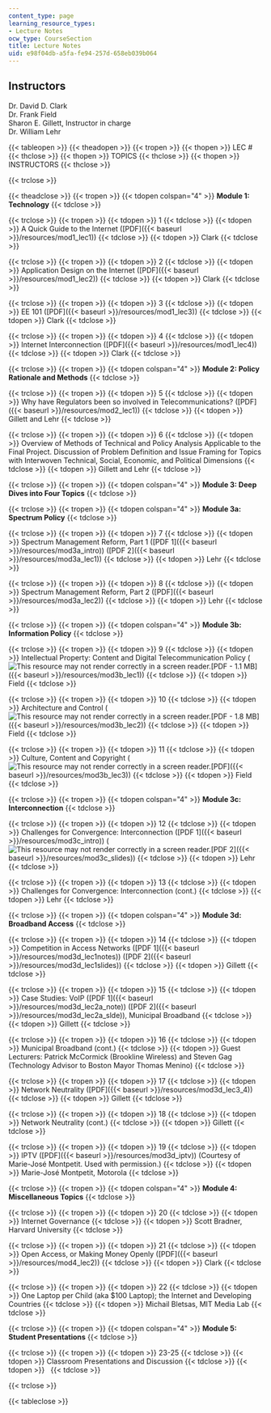 ```yaml
---
content_type: page
learning_resource_types:
- Lecture Notes
ocw_type: CourseSection
title: Lecture Notes
uid: e98f04db-a5fa-fe94-257d-658eb039b064
---
```


Instructors
-----------

Dr. David D. Clark  
Dr. Frank Field  
Sharon E. Gillett, Instructor in charge  
Dr. William Lehr

{{< tableopen >}}
{{< theadopen >}}
{{< tropen >}}
{{< thopen >}}
LEC #
{{< thclose >}}
{{< thopen >}}
TOPICS
{{< thclose >}}
{{< thopen >}}
INSTRUCTORS
{{< thclose >}}

{{< trclose >}}

{{< theadclose >}}
{{< tropen >}}
{{< tdopen colspan="4" >}}
**Module 1: Technology**
{{< tdclose >}}

{{< trclose >}}
{{< tropen >}}
{{< tdopen >}}
1
{{< tdclose >}}
{{< tdopen >}}
A Quick Guide to the Internet ([PDF]({{< baseurl >}}/resources/mod1_lec1))
{{< tdclose >}}
{{< tdopen >}}
Clark
{{< tdclose >}}

{{< trclose >}}
{{< tropen >}}
{{< tdopen >}}
2
{{< tdclose >}}
{{< tdopen >}}
Application Design on the Internet ([PDF]({{< baseurl >}}/resources/mod1_lec2))
{{< tdclose >}}
{{< tdopen >}}
Clark
{{< tdclose >}}

{{< trclose >}}
{{< tropen >}}
{{< tdopen >}}
3
{{< tdclose >}}
{{< tdopen >}}
EE 101 ([PDF]({{< baseurl >}}/resources/mod1_lec3))
{{< tdclose >}}
{{< tdopen >}}
Clark
{{< tdclose >}}

{{< trclose >}}
{{< tropen >}}
{{< tdopen >}}
4
{{< tdclose >}}
{{< tdopen >}}
Internet Interconnection ([PDF]({{< baseurl >}}/resources/mod1_lec4))
{{< tdclose >}}
{{< tdopen >}}
Clark
{{< tdclose >}}

{{< trclose >}}
{{< tropen >}}
{{< tdopen colspan="4" >}}
**Module 2: Policy Rationale and Methods**
{{< tdclose >}}

{{< trclose >}}
{{< tropen >}}
{{< tdopen >}}
5
{{< tdclose >}}
{{< tdopen >}}
Why have Regulators been so involved in Telecommunications? ([PDF]({{< baseurl >}}/resources/mod2_lec1))
{{< tdclose >}}
{{< tdopen >}}
Gillett and Lehr
{{< tdclose >}}

{{< trclose >}}
{{< tropen >}}
{{< tdopen >}}
6
{{< tdclose >}}
{{< tdopen >}}
Overview of Methods of Technical and Policy Analysis Applicable to the Final Project. Discussion of Problem Definition and Issue Framing for Topics with Interwoven Technical, Social, Economic, and Political Dimensions
{{< tdclose >}}
{{< tdopen >}}
Gillett and Lehr
{{< tdclose >}}

{{< trclose >}}
{{< tropen >}}
{{< tdopen colspan="4" >}}
**Module 3: Deep Dives into Four Topics**
{{< tdclose >}}

{{< trclose >}}
{{< tropen >}}
{{< tdopen colspan="4" >}}
**Module 3a: Spectrum Policy**
{{< tdclose >}}

{{< trclose >}}
{{< tropen >}}
{{< tdopen >}}
7
{{< tdclose >}}
{{< tdopen >}}
Spectrum Management Reform, Part 1 ([PDF 1]({{< baseurl >}}/resources/mod3a_intro)) ([PDF 2]({{< baseurl >}}/resources/mod3a_lec1))
{{< tdclose >}}
{{< tdopen >}}
Lehr
{{< tdclose >}}

{{< trclose >}}
{{< tropen >}}
{{< tdopen >}}
8
{{< tdclose >}}
{{< tdopen >}}
Spectrum Management Reform, Part 2 ([PDF]({{< baseurl >}}/resources/mod3a_lec2))
{{< tdclose >}}
{{< tdopen >}}
Lehr
{{< tdclose >}}

{{< trclose >}}
{{< tropen >}}
{{< tdopen colspan="4" >}}
**Module 3b: Information Policy**
{{< tdclose >}}

{{< trclose >}}
{{< tropen >}}
{{< tdopen >}}
9
{{< tdclose >}}
{{< tdopen >}}
Intellectual Property: Content and Digital Telecommunication Policy (![This resource may not render correctly in a screen reader.](/images/inacessible.gif)[PDF - 1.1 MB]({{< baseurl >}}/resources/mod3b_lec1))
{{< tdclose >}}
{{< tdopen >}}
Field
{{< tdclose >}}

{{< trclose >}}
{{< tropen >}}
{{< tdopen >}}
10
{{< tdclose >}}
{{< tdopen >}}
Architecture and Control (![This resource may not render correctly in a screen reader.](/images/inacessible.gif)[PDF - 1.8 MB]({{< baseurl >}}/resources/mod3b_lec2))
{{< tdclose >}}
{{< tdopen >}}
Field
{{< tdclose >}}

{{< trclose >}}
{{< tropen >}}
{{< tdopen >}}
11
{{< tdclose >}}
{{< tdopen >}}
Culture, Content and Copyright (![This resource may not render correctly in a screen reader.](/images/inacessible.gif)[PDF]({{< baseurl >}}/resources/mod3b_lec3))
{{< tdclose >}}
{{< tdopen >}}
Field
{{< tdclose >}}

{{< trclose >}}
{{< tropen >}}
{{< tdopen colspan="4" >}}
**Module 3c: Interconnection**
{{< tdclose >}}

{{< trclose >}}
{{< tropen >}}
{{< tdopen >}}
12
{{< tdclose >}}
{{< tdopen >}}
Challenges for Convergence: Interconnection ([PDF 1]({{< baseurl >}}/resources/mod3c_intro)) (![This resource may not render correctly in a screen reader.](/images/inacessible.gif)[PDF 2]({{< baseurl >}}/resources/mod3c_slides))
{{< tdclose >}}
{{< tdopen >}}
Lehr
{{< tdclose >}}

{{< trclose >}}
{{< tropen >}}
{{< tdopen >}}
13
{{< tdclose >}}
{{< tdopen >}}
Challenges for Convergence: Interconnection (cont.)
{{< tdclose >}}
{{< tdopen >}}
Lehr
{{< tdclose >}}

{{< trclose >}}
{{< tropen >}}
{{< tdopen colspan="4" >}}
**Module 3d: Broadband Access**
{{< tdclose >}}

{{< trclose >}}
{{< tropen >}}
{{< tdopen >}}
14
{{< tdclose >}}
{{< tdopen >}}
Competition in Access Networks ([PDF 1]({{< baseurl >}}/resources/mod3d_lec1notes)) ([PDF 2]({{< baseurl >}}/resources/mod3d_lec1slides))
{{< tdclose >}}
{{< tdopen >}}
Gillett
{{< tdclose >}}

{{< trclose >}}
{{< tropen >}}
{{< tdopen >}}
15
{{< tdclose >}}
{{< tdopen >}}
Case Studies: VoIP ([PDF 1]({{< baseurl >}}/resources/mod3d_lec2a_note)) ([PDF 2]({{< baseurl >}}/resources/mod3d_lec2a_slde)), Municipal Broadband
{{< tdclose >}}
{{< tdopen >}}
Gillett
{{< tdclose >}}

{{< trclose >}}
{{< tropen >}}
{{< tdopen >}}
16
{{< tdclose >}}
{{< tdopen >}}
Municipal Broadband (cont.)
{{< tdclose >}}
{{< tdopen >}}
Guest Lecturers: Patrick McCormick (Brookline Wireless) and Steven Gag (Technology Advisor to Boston Mayor Thomas Menino)
{{< tdclose >}}

{{< trclose >}}
{{< tropen >}}
{{< tdopen >}}
17
{{< tdclose >}}
{{< tdopen >}}
Network Neutrality ([PDF]({{< baseurl >}}/resources/mod3d_lec3_4))
{{< tdclose >}}
{{< tdopen >}}
Gillett
{{< tdclose >}}

{{< trclose >}}
{{< tropen >}}
{{< tdopen >}}
18
{{< tdclose >}}
{{< tdopen >}}
Network Neutrality (cont.)
{{< tdclose >}}
{{< tdopen >}}
Gillett
{{< tdclose >}}

{{< trclose >}}
{{< tropen >}}
{{< tdopen >}}
19
{{< tdclose >}}
{{< tdopen >}}
IPTV ([PDF]({{< baseurl >}}/resources/mod3d_iptv)) (Courtesy of Marie-José Montpetit. Used with permission.)
{{< tdclose >}}
{{< tdopen >}}
Marie-José Montpetit, Motorola
{{< tdclose >}}

{{< trclose >}}
{{< tropen >}}
{{< tdopen colspan="4" >}}
**Module 4: Miscellaneous Topics**
{{< tdclose >}}

{{< trclose >}}
{{< tropen >}}
{{< tdopen >}}
20
{{< tdclose >}}
{{< tdopen >}}
Internet Governance
{{< tdclose >}}
{{< tdopen >}}
Scott Bradner, Harvard University
{{< tdclose >}}

{{< trclose >}}
{{< tropen >}}
{{< tdopen >}}
21
{{< tdclose >}}
{{< tdopen >}}
Open Access, or Making Money Openly ([PDF]({{< baseurl >}}/resources/mod4_lec2))
{{< tdclose >}}
{{< tdopen >}}
Clark
{{< tdclose >}}

{{< trclose >}}
{{< tropen >}}
{{< tdopen >}}
22
{{< tdclose >}}
{{< tdopen >}}
One Laptop per Child (aka $100 Laptop); the Internet and Developing Countries
{{< tdclose >}}
{{< tdopen >}}
Michail Bletsas, MIT Media Lab
{{< tdclose >}}

{{< trclose >}}
{{< tropen >}}
{{< tdopen colspan="4" >}}
**Module 5: Student Presentations**
{{< tdclose >}}

{{< trclose >}}
{{< tropen >}}
{{< tdopen >}}
23-25
{{< tdclose >}}
{{< tdopen >}}
Classroom Presentations and Discussion
{{< tdclose >}}
{{< tdopen >}}
 
{{< tdclose >}}

{{< trclose >}}

{{< tableclose >}}